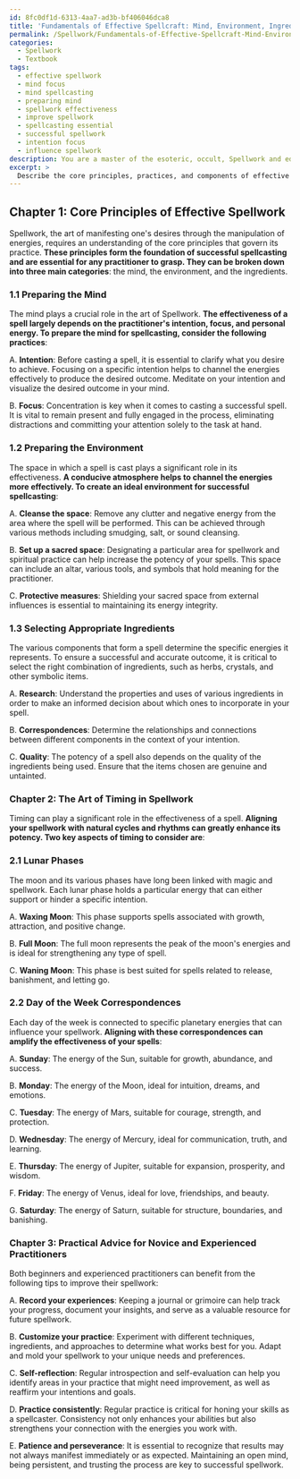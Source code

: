 ```yaml
---
id: 8fc0df1d-6313-4aa7-ad3b-bf406046dca8
title: 'Fundamentals of Effective Spellcraft: Mind, Environment, Ingredients & Timing'
permalink: /Spellwork/Fundamentals-of-Effective-Spellcraft-Mind-Environment-Ingredients-Timing/
categories:
  - Spellwork
  - Textbook
tags:
  - effective spellwork
  - mind focus
  - mind spellcasting
  - preparing mind
  - spellwork effectiveness
  - improve spellwork
  - spellcasting essential
  - successful spellwork
  - intention focus
  - influence spellwork
description: You are a master of the esoteric, occult, Spellwork and education, you have written many textbooks on the subject in ways that provide students with rich and deep understanding of the subject. You are being asked to write textbook-like sections on a topic and you do it with full context, explainability, and reliability in accuracy to the true facts of the topic at hand, in a textbook style that a student would easily be able to learn from, in a rich, engaging, and contextual way. Always include relevant context (such as formulas and history), related concepts, and in a way that someone can gain deep insights from.
excerpt: > 
  Describe the core principles, practices, and components of effective Spellwork in a concise yet comprehensive manner. Include sections on preparing the mind and environment, selecting appropriate ingredients, and choosing the right timing. Offer practical advice for both novice and experienced practitioners, highlighting the significance of intention, focus, and personal energy in the successful execution of spells.
---
```

## Chapter 1: Core Principles of Effective Spellwork

Spellwork, the art of manifesting one's desires through the manipulation of energies, requires an understanding of the core principles that govern its practice. **These principles form the foundation of successful spellcasting and are essential for any practitioner to grasp. They can be broken down into three main categories**: the mind, the environment, and the ingredients.

### 1.1 Preparing the Mind

The mind plays a crucial role in the art of Spellwork. **The effectiveness of a spell largely depends on the practitioner's intention, focus, and personal energy. To prepare the mind for spellcasting, consider the following practices**:

A. **Intention**: Before casting a spell, it is essential to clarify what you desire to achieve. Focusing on a specific intention helps to channel the energies effectively to produce the desired outcome. Meditate on your intention and visualize the desired outcome in your mind.

B. **Focus**: Concentration is key when it comes to casting a successful spell. It is vital to remain present and fully engaged in the process, eliminating distractions and committing your attention solely to the task at hand.

### 1.2 Preparing the Environment

The space in which a spell is cast plays a significant role in its effectiveness. **A conducive atmosphere helps to channel the energies more effectively. To create an ideal environment for successful spellcasting**:

A. **Cleanse the space**: Remove any clutter and negative energy from the area where the spell will be performed. This can be achieved through various methods including smudging, salt, or sound cleansing.

B. **Set up a sacred space**: Designating a particular area for spellwork and spiritual practice can help increase the potency of your spells. This space can include an altar, various tools, and symbols that hold meaning for the practitioner.

C. **Protective measures**: Shielding your sacred space from external influences is essential to maintaining its energy integrity.

### 1.3 Selecting Appropriate Ingredients

The various components that form a spell determine the specific energies it represents. To ensure a successful and accurate outcome, it is critical to select the right combination of ingredients, such as herbs, crystals, and other symbolic items.

A. **Research**: Understand the properties and uses of various ingredients in order to make an informed decision about which ones to incorporate in your spell.

B. **Correspondences**: Determine the relationships and connections between different components in the context of your intention.

C. **Quality**: The potency of a spell also depends on the quality of the ingredients being used. Ensure that the items chosen are genuine and untainted.

### Chapter 2: The Art of Timing in Spellwork

Timing can play a significant role in the effectiveness of a spell. **Aligning your spellwork with natural cycles and rhythms can greatly enhance its potency. Two key aspects of timing to consider are**:

### 2.1 Lunar Phases

The moon and its various phases have long been linked with magic and spellwork. Each lunar phase holds a particular energy that can either support or hinder a specific intention. 

A. **Waxing Moon**: This phase supports spells associated with growth, attraction, and positive change.

B. **Full Moon**: The full moon represents the peak of the moon's energies and is ideal for strengthening any type of spell.

C. **Waning Moon**: This phase is best suited for spells related to release, banishment, and letting go.

### 2.2 Day of the Week Correspondences

Each day of the week is connected to specific planetary energies that can influence your spellwork. **Aligning with these correspondences can amplify the effectiveness of your spells**:

A. **Sunday**: The energy of the Sun, suitable for growth, abundance, and success.

B. **Monday**: The energy of the Moon, ideal for intuition, dreams, and emotions.

C. **Tuesday**: The energy of Mars, suitable for courage, strength, and protection.

D. **Wednesday**: The energy of Mercury, ideal for communication, truth, and learning.

E. **Thursday**: The energy of Jupiter, suitable for expansion, prosperity, and wisdom.

F. **Friday**: The energy of Venus, ideal for love, friendships, and beauty.

G. **Saturday**: The energy of Saturn, suitable for structure, boundaries, and banishing.

### Chapter 3: Practical Advice for Novice and Experienced Practitioners

Both beginners and experienced practitioners can benefit from the following tips to improve their spellwork:

A. **Record your experiences**: Keeping a journal or grimoire can help track your progress, document your insights, and serve as a valuable resource for future spellwork.

B. **Customize your practice**: Experiment with different techniques, ingredients, and approaches to determine what works best for you. Adapt and mold your spellwork to your unique needs and preferences.

C. **Self-reflection**: Regular introspection and self-evaluation can help you identify areas in your practice that might need improvement, as well as reaffirm your intentions and goals.

D. **Practice consistently**: Regular practice is critical for honing your skills as a spellcaster. Consistency not only enhances your abilities but also strengthens your connection with the energies you work with.

E. **Patience and perseverance**: It is essential to recognize that results may not always manifest immediately or as expected. Maintaining an open mind, being persistent, and trusting the process are key to successful spellwork.
